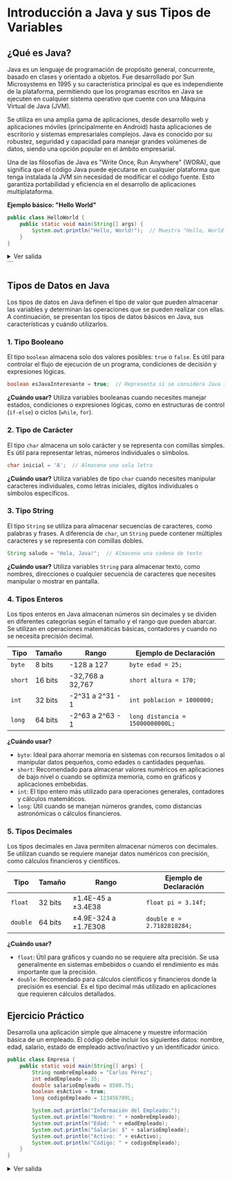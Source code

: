 # Introducción a Java y sus Tipos de Variables

## ¿Qué es Java?

Java es un lenguaje de programación de propósito general, concurrente, basado en clases y orientado a objetos. Fue desarrollado por Sun Microsystems en 1995 y su característica principal es que es independiente de la plataforma, permitiendo que los programas escritos en Java se ejecuten en cualquier sistema operativo que cuente con una Máquina Virtual de Java (JVM).

Se utiliza en una amplia gama de aplicaciones, desde desarrollo web y aplicaciones móviles (principalmente en Android) hasta aplicaciones de escritorio y sistemas empresariales complejos. Java es conocido por su robustez, seguridad y capacidad para manejar grandes volúmenes de datos, siendo una opción popular en el ámbito empresarial.

Una de las filosofías de Java es "Write Once, Run Anywhere" (WORA), que significa que el código Java puede ejecutarse en cualquier plataforma que tenga instalada la JVM sin necesidad de modificar el código fuente. Esto garantiza portabilidad y eficiencia en el desarrollo de aplicaciones multiplataforma.

**Ejemplo básico: "Hello World"**

```java
public class HelloWorld {
    public static void main(String[] args) {
        System.out.println("Hello, World!");  // Muestra "Hello, World!" en la consola
    }
}
```

<details> <summary>Ver salida</summary>
La salida de este código es:
```python
Hello, World!
```
</details> ```

## Tipos de Datos en Java

Los tipos de datos en Java definen el tipo de valor que pueden almacenar las variables y determinan las operaciones que se pueden realizar con ellas. A continuación, se presentan los tipos de datos básicos en Java, sus características y cuándo utilizarlos.

### 1. Tipo Booleano

El tipo `boolean` almacena solo dos valores posibles: `true` o `false`. Es útil para controlar el flujo de ejecución de un programa, condiciones de decisión y expresiones lógicas.

```java
boolean esJavaInteresante = true;  // Representa si se considera Java interesante
```

**¿Cuándo usar?**
Utiliza variables booleanas cuando necesites manejar estados, condiciones o expresiones lógicas, como en estructuras de control (`if-else`) o ciclos (`while`, `for`).

### 2. Tipo de Carácter

El tipo `char` almacena un solo carácter y se representa con comillas simples. Es útil para representar letras, números individuales o símbolos.

```java
char inicial = 'A';  // Almacena una sola letra
```

**¿Cuándo usar?**
Utiliza variables de tipo `char` cuando necesites manipular caracteres individuales, como letras iniciales, dígitos individuales o símbolos específicos.

### 3. Tipo String

El tipo `String` se utiliza para almacenar secuencias de caracteres, como palabras y frases. A diferencia de `char`, un `String` puede contener múltiples caracteres y se representa con comillas dobles.

```java
String saludo = "Hola, Java!";  // Almacena una cadena de texto
```

**¿Cuándo usar?**
Utiliza variables `String` para almacenar texto, como nombres, direcciones o cualquier secuencia de caracteres que necesites manipular o mostrar en pantalla.

### 4. Tipos Enteros

Los tipos enteros en Java almacenan números sin decimales y se dividen en diferentes categorías según el tamaño y el rango que pueden abarcar. Se utilizan en operaciones matemáticas básicas, contadores y cuando no se necesita precisión decimal.

| Tipo    | Tamaño  | Rango            | Ejemplo de Declaración           |
| ------- | ------- | ---------------- | -------------------------------- |
| `byte`  | 8 bits  | -128 a 127       | `byte edad = 25;`                |
| `short` | 16 bits | -32,768 a 32,767 | `short altura = 170;`            |
| `int`   | 32 bits | -2^31 a 2^31 - 1 | `int poblacion = 1000000;`       |
| `long`  | 64 bits | -2^63 a 2^63 - 1 | `long distancia = 15000000000L;` |

**¿Cuándo usar?**

- `byte`: Ideal para ahorrar memoria en sistemas con recursos limitados o al manipular datos pequeños, como edades o cantidades pequeñas.
- `short`: Recomendado para almacenar valores numéricos en aplicaciones de bajo nivel o cuando se optimiza memoria, como en gráficos y aplicaciones embebidas.
- `int`: El tipo entero más utilizado para operaciones generales, contadores y cálculos matemáticos.
- `long`: Útil cuando se manejan números grandes, como distancias astronómicas o cálculos financieros.

### 5. Tipos Decimales

Los tipos decimales en Java permiten almacenar números con decimales. Se utilizan cuando se requiere manejar datos numéricos con precisión, como cálculos financieros y científicos.

| Tipo     | Tamaño  | Rango                | Ejemplo de Declaración     |
| -------- | ------- | -------------------- | -------------------------- |
| `float`  | 32 bits | ±1.4E-45 a ±3.4E38   | `float pi = 3.14f;`        |
| `double` | 64 bits | ±4.9E-324 a ±1.7E308 | `double e = 2.7182818284;` |

**¿Cuándo usar?**

- `float`: Útil para gráficos y cuando no se requiere alta precisión. Se usa generalmente en sistemas embebidos o cuando el rendimiento es más importante que la precisión.
- `double`: Recomendado para cálculos científicos y financieros donde la precisión es esencial. Es el tipo decimal más utilizado en aplicaciones que requieren cálculos detallados.

## Ejercicio Práctico

Desarrolla una aplicación simple que almacene y muestre información básica de un empleado. El código debe incluir los siguientes datos: nombre, edad, salario, estado de empleado activo/inactivo y un identificador único.

```java
public class Empresa {
    public static void main(String[] args) {
        String nombreEmpleado = "Carlos Pérez";
        int edadEmpleado = 35;
        double salarioEmpleado = 8500.75;
        boolean esActivo = true;
        long codigoEmpleado = 123456789L;

        System.out.println("Información del Empleado:");
        System.out.println("Nombre: " + nombreEmpleado);
        System.out.println("Edad: " + edadEmpleado);
        System.out.println("Salario: $" + salarioEmpleado);
        System.out.println("Activo: " + esActivo);
        System.out.println("Código: " + codigoEmpleado);
    }
}
```

<details> <summary>Ver salida</summary>
La salida de este código es:
```
Información del Empleado:
Nombre: Carlos Pérez
Edad: 35
Salario: $8500.75
Activo: true
Código: 123456789

```
</details>
```
